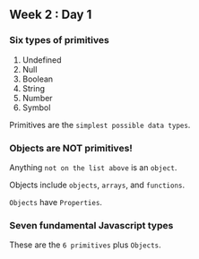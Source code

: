 ## Week 2 : Day 1

### Six types of primitives
1. Undefined
2. Null
3. Boolean
4. String
5. Number
6. Symbol

Primitives are the `simplest possible data types`.

### Objects are NOT primitives!

Anything `not on the list above` is an `object`.

Objects include `objects`, `arrays`, and `functions`.

`Objects` have `Properties`. 

### Seven fundamental Javascript types
These are the `6 primitives` plus `Objects`.
